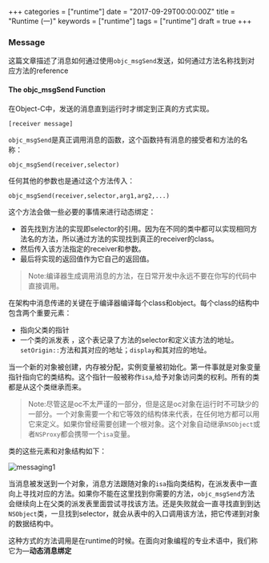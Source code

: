 +++
categories = ["runtime"]
date = "2017-09-29T00:00:00Z"
title = "Runtime (一)"
keywords = ["runtime"]
tags = ["runtime"]
draft = true
+++

<!--more-->
### Message
这篇文章描述了消息如何通过使用`objc_msgSend`发送，如何通过方法名称找到对应方法的reference

#### The objc_msgSend Function
在Object-C中，发送的消息直到运行时才绑定到正真的方式实现。
```
[receiver message]
```
`objc_msgSend`是真正调用消息的函数，这个函数持有消息的接受者和方法的名称：
```
objc_msgSend(receiver,selector)
```
任何其他的参数也是通过这个方法传入：
```
objc_msgSend(receiver,selector,arg1,arg2,...)
```
这个方法会做一些必要的事情来进行动态绑定：

- 首先找到方法的实现即selector的引用。因为在不同的类中都可以实现相同方法名的方法，所以通过方法的实现找到真正的receiver的class。
- 然后传入该方法指定的receiver和参数。
- 最后将实现的返回值作为它自己的返回值。

>Note:编译器生成调用消息的方法，在日常开发中永远不要在你写的代码中直接调用。

在架构中消息传递的关键在于编译器编译每个class和object。每个class的结构中包含两个重要元素：

- 指向父类的指针
- 一个类的派发表 ，这个表记录了方法的selector和定义该方法的地址。`setOrigin::`方法和其对应的地址；`display`和其对应的地址。

当一个新的对象被创建，内存被分配，实例变量被初始化。第一件事就是对象变量指针指向它的类结构。这个指针一般被称作`isa`,给予对象访问类的权利。所有的类都是从这个类继承而来。

>Note:尽管这是oc不太严谨的一部分，但是这是oc对象在运行时不可缺少的一部分。一个对象需要一个和它等效的结构体来代表，在任何地方都可以用它来定义。如果你曾经需要创建一个根对象。这个对象自动继承`NSObject`或者`NSProxy`都会携带一个`isa`变量。

类的这些元素和对象结构如下：

![messaging1](../../../messaging1.png)

当消息被发送到一个对象，消息方法跟随对象的`isa`指向类结构，在派发表中一直向上寻找对应的方法。如果你不能在这里找到你需要的方法，`objc_msgSend`方法会继续向上在父类的派发表里面尝试寻找该方法。还是失败就会一直寻找直到到达`NSObject`类，一旦找到selector，就会从表中的入口调用该方法，把它传递到对象的数据结构中。

这种方式的方法调用是在runtime的时候。在面向对象编程的专业术语中，我们称它为—**动态消息绑定**






